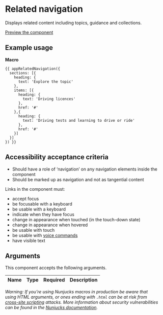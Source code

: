 # Related navigation

Displays related content including topics, guidance and collections.

[Preview the component](https://govuk-website-prototype.herokuapp.com/components/related-navigation/)

## Example usage

**Macro**
```
{{ appRelatedNavigation({
  sections: [{
    heading: {
      text: 'Explore the topic'
    },
    items: [{
      heading: {
        text: 'Driving licences'
      },
      href: '#'
    },{
      heading: {
        text: 'Driving tests and learning to drive or ride'
      },
      href: '#'
    }]
  }]
}) }}
```

<!-- **JavaScript**
```html
<script src="/public/javascripts/toggle.js"></script>
<script type="text/javascript">
  var $element = $('#related-navigation-toggle');
  var toggle = new GOVUK.Modules.Toggle();
  toggle.start($element);
</script>
``` -->

## Accessibility acceptance criteria

- Should have a role of ‘navigation’ on any navigation elements inside the component
- Should be marked up as navigation and not as tangential content

Links in the component must:

- accept focus
- be focusable with a keyboard
- be usable with a keyboard
- indicate when they have focus
- change in appearance when touched (in the touch-down state)
- change in appearance when hovered
- be usable with touch
- be usable with [voice commands](https://www.w3.org/WAI/perspectives/voice.html)
- have visible text

## Arguments

This component accepts the following arguments.

|Name|Type|Required|Description|
|---|---|---|---|

*Warning: If you’re using Nunjucks macros in production be aware that using HTML arguments, or ones ending with `.html` can be at risk from [cross-site scripting](https://en.wikipedia.org/wiki/Cross-site_scripting) attacks. More information about security vulnerabilities can be found in the [Nunjucks documentation](https://mozilla.github.io/nunjucks/api.html#user-defined-templates-warning).*
